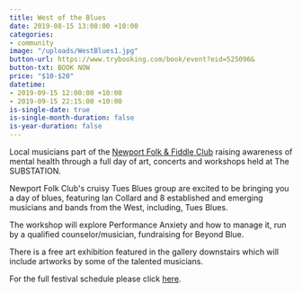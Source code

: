 ```yaml
---
title: West of the Blues
date: 2019-08-15 13:08:00 +10:00
categories:
- community
image: "/uploads/WestBlues1.jpg"
button-url: https://www.trybooking.com/book/event?eid=525096&
button-txt: BOOK NOW
price: "$10-$20"
datetime:
- 2019-09-15 12:00:00 +10:00
- 2019-09-15 22:15:00 +10:00
is-single-date: true
is-single-month-duration: false
is-year-duration: false
---
```


Local musicians part of the [Newport Folk & Fiddle Club](http://nffc.org.au/blues.html) raising awareness of mental health through a full day of art, concerts and workshops held at The SUBSTATION.

Newport Folk Club's cruisy Tues Blues group are excited to be bringing you a day of blues, featuring Ian Collard and 8 established and emerging musicians and bands from the West, including, Tues Blues. 

The workshop will explore Performance Anxiety and how to manage it, run by a qualified counselor/musician, fundraising for Beyond Blue.

There is a free art exhibition featured in the gallery downstairs which will include artworks by some of the talented musicians.

For the full festival schedule please click [here](http://nffc.org.au/blues.html).